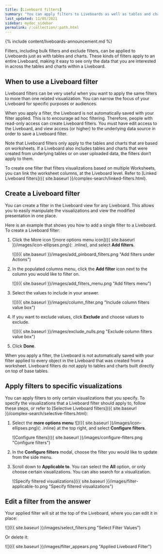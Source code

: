 ```yaml
---
title: [Liveboard filters]
summary: "You can apply filters to Liveboards as well as tables and charts."
last_updated: 11/05/2021
sidebar: mydoc_sidebar
permalink: /:collection/:path.html
---
```


{% include content/liveboards-announcement.md %}

Filters, including bulk filters and exclude filters, can be applied to Liveboards just as with tables and charts. These kinds of filters apply to an entire Liveboard, making it easy to see only the data that you are interested in across the tables and charts within a Liveboard.

## When to use a Liveboard filter

Liveboard filters can be very useful when you want to apply the same filters to more than one related visualization. You can narrow the focus of your Liveboard for specific purposes or audiences.

When you apply a filter, the Liveboard is not automatically saved with your
filter applied. This is to encourage ad hoc filtering. Therefore, people with read-only access can create Liveboard filters. You must have edit access to the Liveboard, and view access (or higher) to the underlying data source in order to save a Liveboard filter.

Note that Liveboard filters only apply to the tables and charts that are based on worksheets. If a Liveboard also includes tables and charts that were created from underlying tables or on user uploaded data, the filters don’t apply to them.

To create one filter that filters visualizations based on multiple Worksheets, you can link the worksheet columns, at the Liveboard level. Refer to [Linked Liveboard filters]({{ site.baseurl }}/complex-search/linked-filters.html).

## Create a Liveboard filter

You can create a filter in the Liveboard view for any Liveboard. This allows you to easily manipulate the visualizations and view the modified presentation in one place.

Here is an example that shows you how to add a single filter to a Liveboard. To create a Liveboard filter:

1. Click the More icon ![more options menu icon]({{ site.baseurl }}/images/icon-ellipses.png){: .inline}, and select **Add filters**.

     ![]({{ site.baseurl }}/images/add_pinboard_filters.png "Add filters under Actions")

2. In the populated columns menu, click the **Add filter** icon next to the column you would like to filter on.

     ![]({{ site.baseurl }}/images/add_filters_menu.png "Add filters menu")

3. Select the values to include in your answer.

     ![]({{ site.baseurl }}/images/column_filter.png "Include column filters value box")

4. If you want to exclude values, click **Exclude** and choose values to exclude.

     ![]({{ site.baseurl }}/images/exclude_nulls.png "Exclude column filters value box")

5. Click **Done**.

  When you apply a filter, the Liveboard is not automatically saved with your filter applied to every object in the Liveboard that was created from a worksheet. Liveboard filters do not apply to tables and charts built directly on top of base tables.

## Apply filters to specific visualizations
You can apply filters to only certain visualizations that you specify. To specify the visualizations that a Liveboard filter should apply to, follow these steps, or refer to [Selective Liveboard filters]({{ site.baseurl }}/complex-search/selective-filters.html):

1. Select the **more options menu** ![]({{ site.baseurl }}/images/icon-ellipses.png){: .inline} at the top right, and select **Configure filters**.

    ![Configure filters]({{ site.baseurl }}/images/configure-filters.png "Configure filters")

2. In the **Configure filters** modal, choose the filter you would like to update from the side menu.

3. Scroll down to **Applicable to**. You can select the **All** option, or only choose certain visualizations. You can also search for a visualization.

    ![Specify filtered visualizations]({{ site.baseurl }}/images/filter-applicable-to.png "Specify filtered visualizations")

## Edit a filter from the answer

Your applied filter will sit at the top of the Liveboard, where you can edit it in place:

![]({{ site.baseurl }}/images/select_filters.png "Select Filter Values")

Or delete it:

![]({{ site.baseurl }}/images/filter_appears.png "Applied Liveboard Filter")

